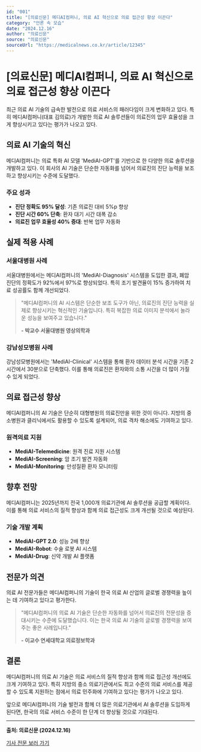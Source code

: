 ```yaml
---
id: "001"
title: "[의료신문] 메디AI컴퍼니, 의료 AI 혁신으로 의료 접근성 향상 이끈다"
category: "언론 속 모습"
date: "2024.12.16"
author: "의료신문"
source: "의료신문"
sourceUrl: "https://medicalnews.co.kr/article/12345"
---
```


# [의료신문] 메디AI컴퍼니, 의료 AI 혁신으로 의료 접근성 향상 이끈다

최근 의료 AI 기술의 급속한 발전으로 의료 서비스의 패러다임이 크게 변화하고 있다. 특히 메디AI컴퍼니(대표 김의료)가 개발한 의료 AI 솔루션들이 의료진의 업무 효율성을 크게 향상시키고 있다는 평가가 나오고 있다.

## 의료 AI 기술의 혁신

메디AI컴퍼니는 의료 특화 AI 모델 'MediAI-GPT'를 기반으로 한 다양한 의료 솔루션을 개발하고 있다. 이 회사의 AI 기술은 단순한 자동화를 넘어서 의료진의 진단 능력을 보조하고 향상시키는 수준에 도달했다.

### 주요 성과
- **진단 정확도 95% 달성**: 기존 의료진 대비 5%p 향상
- **진단 시간 60% 단축**: 환자 대기 시간 대폭 감소
- **의료진 업무 효율성 40% 증대**: 반복 업무 자동화

## 실제 적용 사례

### 서울대병원 사례
서울대병원에서는 메디AI컴퍼니의 'MediAI-Diagnosis' 시스템을 도입한 결과, 폐암 진단의 정확도가 92%에서 97%로 향상되었다. 특히 조기 발견율이 15% 증가하여 치료 성공률도 함께 개선되었다.

> "메디AI컴퍼니의 AI 시스템은 단순한 보조 도구가 아닌, 의료진의 진단 능력을 실제로 향상시키는 혁신적인 기술입니다. 특히 복잡한 의료 이미지 분석에서 놀라운 성능을 보여주고 있습니다."
> 
> **- 박교수 서울대병원 영상의학과**

### 강남성모병원 사례
강남성모병원에서는 'MediAI-Clinical' 시스템을 통해 환자 데이터 분석 시간을 기존 2시간에서 30분으로 단축했다. 이를 통해 의료진은 환자와의 소통 시간을 더 많이 가질 수 있게 되었다.

## 의료 접근성 향상

메디AI컴퍼니의 AI 기술은 단순히 대형병원의 의료진만을 위한 것이 아니다. 지방의 중소병원과 클리닉에서도 활용할 수 있도록 설계되어, 의료 격차 해소에도 기여하고 있다.

### 원격의료 지원
- **MediAI-Telemedicine**: 원격 진료 지원 시스템
- **MediAI-Screening**: 암 조기 발견 자동화
- **MediAI-Monitoring**: 만성질환 환자 모니터링

## 향후 전망

메디AI컴퍼니는 2025년까지 전국 1,000개 의료기관에 AI 솔루션을 공급할 계획이다. 이를 통해 의료 서비스의 질적 향상과 함께 의료 접근성도 크게 개선될 것으로 예상된다.

### 기술 개발 계획
- **MediAI-GPT 2.0**: 성능 2배 향상
- **MediAI-Robot**: 수술 로봇 AI 시스템
- **MediAI-Drug**: 신약 개발 AI 플랫폼

## 전문가 의견

의료 AI 전문가들은 메디AI컴퍼니의 기술이 한국 의료 AI 산업의 글로벌 경쟁력을 높이는 데 기여하고 있다고 평가한다.

> "메디AI컴퍼니의 의료 AI 기술은 단순한 자동화를 넘어서 의료진의 전문성을 증대시키는 수준에 도달했습니다. 이는 한국 의료 AI 기술의 글로벌 경쟁력을 보여주는 좋은 사례입니다."
> 
> **- 이교수 연세대학교 의료정보학과**

## 결론

메디AI컴퍼니의 의료 AI 기술은 의료 서비스의 질적 향상과 함께 의료 접근성 개선에도 크게 기여하고 있다. 특히 지방의 중소 의료기관에서도 최고 수준의 의료 서비스를 제공할 수 있도록 지원하는 점에서 의료 민주화에 기여하고 있다는 평가가 나오고 있다.

앞으로 메디AI컴퍼니의 기술 발전과 함께 더 많은 의료기관에서 AI 솔루션을 도입하게 된다면, 한국의 의료 서비스 수준이 한 단계 더 향상될 것으로 기대된다.

---

**출처: 의료신문 (2024.12.16)**

[기사 전문 보러 가기](https://medicalnews.co.kr/article/12345) 